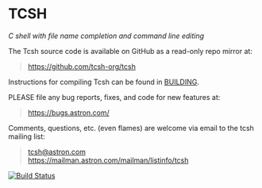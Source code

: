 # TCSH

*C shell with file name completion and command line editing*

The Tcsh source code is available on GitHub as a read-only repo
mirror at:

> https://github.com/tcsh-org/tcsh

Instructions for compiling Tcsh can be found in [BUILDING].

PLEASE file any bug reports, fixes, and code for new features at:

> https://bugs.astron.com/

Comments, questions, etc. (even flames) are welcome via email to
the tcsh mailing list:

> tcsh@astron.com  
> https://mailman.astron.com/mailman/listinfo/tcsh

[![Build Status][status]][travis]

[BUILDING]: BUILDING
[status]: https://travis-ci.com/tcsh-org/tcsh.svg?branch=master
[travis]: https://travis-ci.com/tcsh-org/tcsh
